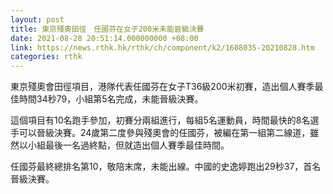 ```yaml
---
layout: post
title: 東京殘奧田徑　任國芬在女子200米未能晉級決賽
date: 2021-08-28 20:51:14.000000000 +08:00
link: https://news.rthk.hk/rthk/ch/component/k2/1608035-20210828.htm
categories: rthk
---
```


東京殘奧會田徑項目，港隊代表任國芬在女子T36級200米初賽，造出個人賽季最佳時間34秒79，小組第5名完成，未能晉級決賽。

這個項目有10名跑手參加，初賽分兩組進行，每組5名運動員，時間最快的8名選手可以晉級決賽。24歲第二度參與殘奧會的任國芬，被編在第一組第二線道，雖然以小組最後一名過終點，但就造出個人賽季最佳時間。

任國芬最終總排名第10，敬陪末席，未能出線。中國的史逸婷跑出29秒37，首名晉級決賽。
